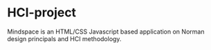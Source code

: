 # HCI-project

Mindspace is an HTML/CSS Javascript based application on Norman design principals and HCI methodology.
